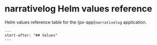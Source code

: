 ```{px-app-values} narrativelog
```

# narrativelog Helm values reference

Helm values reference table for the {px-app}`narrativelog` application.

```{include} ../../../applications/narrativelog/README.md
---
start-after: "## Values"
---
```
